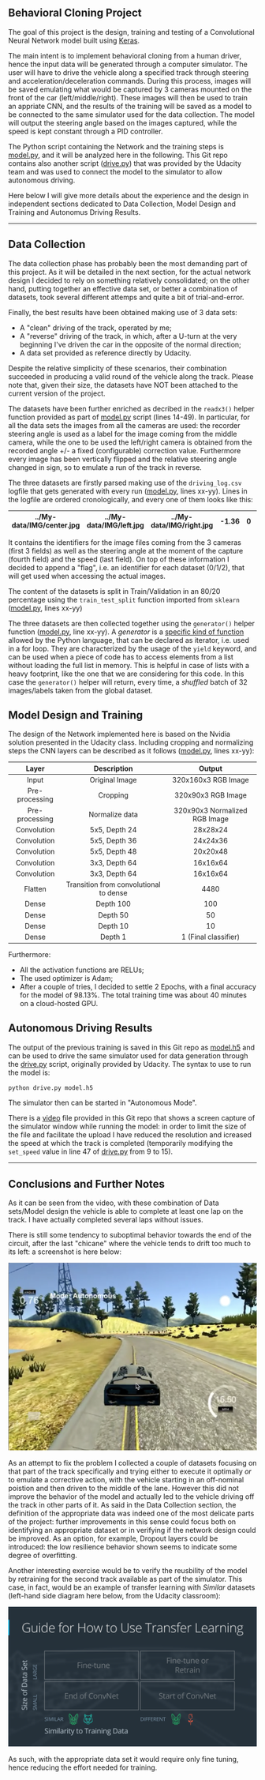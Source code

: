 
## Behavioral Cloning Project


The goal of this project is the design, training and testing of a Convolutional Neural Network model built using [Keras](https://keras.io/).

The main intent is to implement behavioral cloning from a human driver, hence the input data will be generated through a computer simulator. The user will have to drive the vehicle along a specified track through steering and acceleration/deceleration commands. During this process, images will be saved emulating what would be captured by 3 cameras mounted on the front of the car (left/middle/right). These images will then be used to train an appriate CNN, and the results of the training will be saved as a model to be connected to the same simulator used for the data collection. The model will output the steering angle based on the images captured, while the speed is kept constant through a PID controller.

The Python script containing the Network and the training steps is [model.py](./model.py), and it will be analyzed here in the following. This Git repo contains also another script ([drive.py](./drive.py)) that was provided by the Udacity team and was used to connect the model to the simulator to allow autonomous driving.

Here below I will give more details about the experience and the design in independent sections dedicated to Data Collection, Model Design and Training and Autonomus Driving Results.

[//]: # (Image References)

[image1]: ./images/Video_extract.png "Video Snapshot"
[image2]: ./images/02-guide-how-transfer-learning-v3-01.png "Guide to learning"

---
## Data Collection

The data collection phase has probably been the most demanding part of this project. As it will be detailed in the next section, for the actual network design I decided to rely on something relatively consolidated; on the other hand, putting together an effective data set, or better a combination of datasets, took several different attemps and quite a bit of trial-and-error.

Finally, the best results have been obtained making use of 3 data sets:

* A "clean" driving of the track, operated by me;
* A "reverse" driving of the track, in which, after a U-turn at the very beginning I've driven the car in the opposite of the normal direction;
* A data set provided as reference directly by Udacity.

Despite the relative simplicity of these scenarios, their combination succeeded in producing a valid round of the vehicle along the track. Please note that, given their size, the datasets have NOT been attached to the current version of the project.

The datasets have been further enriched as decribed in the `readx3()` helper function provided as part of [model.py](./model.py) script (lines 14-49). In particular, for all the data sets the images from all the cameras are used: the recorder steering angle is used as a label for the image coming from the middle camera, while the one to be used the left/right camera is obtained from the recorded angle +/- a fixed (configurable) correction value. Furthermore every image has been vertically flipped and the relative steering angle changed in sign, so to emulate a run of the track in reverse.

The three datasets are firstly parsed making use of the `driving_log.csv` logfile that gets generated with every run ([model.py](./model.py), lines xx-yy). Lines in the logfile are ordered cronologically, and every one of them looks like this:


|../My-data/IMG/center.jpg	|../My-data/IMG/left.jpg |../My-data/IMG/right.jpg	|-1.36	|0	|0	|9.35 |
|:------------:|:----------:|:-------------:|:------------:|:------------:|:-----------:|:-------------:|

It contains the identifiers for the image files coming from the 3 cameras (first 3 fields) as well as the steering angle at the moment of the capture (fourth field) and the speed (last field). On top of these information I decided to append a "flag", i.e. an identifier for each dataset (0/1/2), that will get used when accessing the actual images.

The content of the datasets is split in Train/Validation in an 80/20 percentage using the `train_test_split` function imported from `sklearn` ([model.py](./model.py), lines xx-yy)

The three datasets are then collected together using the `generator()` helper function ([model.py](./model.py), line xx-yy). A _generator_ is a [specific kind of function](https://wiki.python.org/moin/Generators) allowed by the Python language, that can be declared as iterator, i.e. used in a for loop. They are characterized by the usage of the `yield` keyword, and can be used when a piece of code has to access elements from a list without loading the full list in memory. This is helpful in case of lists with a heavy footprint, like the one that we are considering for this code.
In this case the `generator()` helper will return, every time, a _shuffled_ batch of 32 images/labels taken from the global dataset.

## Model Design and Training

The design of the Network implemented here is based on the Nvidia solution presented in the Udacity class. Including cropping and normalizing steps the CNN layers can be described as it follows ([model.py](./model.py), lines xx-yy):


| Layer         		|     Description	        					|      Output|
|:---------------------:|:---------------------------------------------:|:---------------------:|
|Input    | Original Image | 320x160x3 RGB Image |
|Pre-processing    | Cropping | 320x90x3 RGB Image |
|Pre-processing    | Normalize data | 320x90x3 Normalized RGB Image |
|Convolution    | 5x5, Depth 24  | 28x28x24 |
|Convolution    | 5x5, Depth 36  | 24x24x36 |
|Convolution    | 5x5, Depth 48  | 20x20x48 |
|Convolution    | 3x3, Depth 64  | 16x16x64 |
|Convolution    | 3x3, Depth 64  | 16x16x64 |
|Flatten    | Transition from convolutional to dense  | 4480 |
|Dense    | Depth 100  | 100 |
|Dense    | Depth 50  | 50 |
|Dense    | Depth 10  | 10 |
|Dense    | Depth 1  | 1 (Final classifier) |


Furthermore:

* All the activation functions are RELUs;
* The used optimizer is Adam;
* After a couple of tries, I decided to settle 2 Epochs, with a final accuracy for the model of 98.13%. The total training time was about 40 minutes on a cloud-hosted GPU. 

## Autonomous Driving Results

The output of the previous training is saved in this Git repo as [model.h5](./model.h5) and can be used to drive the same simulator used for data generation through the [drive.py](./drive.py) script, originally provided by Udacity. The syntax to use to run the model is:

```sh
python drive.py model.h5
```

The simulator then can be started in "Autonomous Mode".

There is a [video](./video.mp4) file provided in this Git repo that shows a screen capture of the simulator window while running the model: in order to limit the size of the file and facilitate the upload I have reduced the resolution and icreased the speed at which the track is completed (temporarily modifying the `set_speed` value in line 47 of [drive.py](./drive.py) from 9 to 15).

---
## Conclusions and Further Notes

As it can be seen from the video, with these combination of Data sets/Model design the vehicle is able to complete at least one lap on the track. I have actually completed several laps without issues.

There is still some tendency to suboptimal behavior towards the end of the circuit, after the last "chicane" where the vehicle tends to drift too much to its left: a screenshot is here below: 

![alt text][image1]

As an attempt to fix the problem I collected a couple of datasets focusing on that part of the track specifically and trying either to execute it optimally _or_ to emulate a corrective action, with the vehicle starting in an off-nominal poistion and then driven to the middle of the lane. However this did not improve the behavior of the model and actually led to the vehicle driving off the track in other parts of it.
As said in the Data Collection section, the definition of the appropriate data was indeed one of the most delicate parts of the project: further improvements in this sense could focus both on identifying an appropriate dataset or in verifying if the network design could be improved. As an option, for example, Dropout layers could be introduced: the low resilience behavior shown seems to indicate some degree of overfitting.

Another interesting exercise would be to verify the reusbility of the model by retraining for the second track available as part of the simulator. This case, in fact, would be an example of transfer learning with _Similar_ datasets (left-hand side diagram here below, from the Udacity classroom):

![alt text][image2]

As such, with the appropriate data set it would require only fine tuning, hence reducing the effort needed for training.
